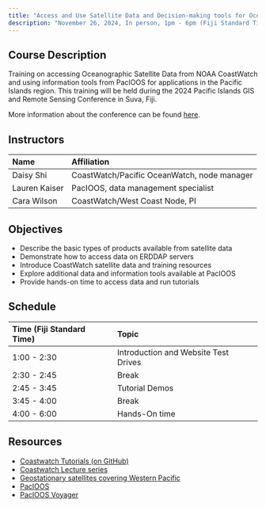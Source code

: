```yaml
---
title: "Access and Use Satellite Data and Decision-making tools for Ocean and Coastal Applications"
description: "November 26, 2024, In person, 1pm - 6pm (Fiji Standard Time)"
---
```



## Course Description
Training on accessing Oceanographic Satellite Data from NOAA CoastWatch and using information tools from PacIOOS for applications in the Pacific Islands region. This training will be held during the 2024 Pacific Islands GIS and Remote Sensing Conference in Suva, Fiji. 

More information about the conference can be found [here](https://pgrsc.org).
 
## Instructors

 | Name              | Affiliation                    | 
 |:-----------------|:-----------------------------------------------------------------------------|
 | Daisy Shi         | CoastWatch/Pacific OceanWatch, node manager |
 | Lauren Kaiser     | PacIOOS, data management specialist|
 | Cara Wilson       | CoastWatch/West Coast Node, PI |
  
## Objectives

* Describe the basic types of products available from satellite data
* Demonstrate how to access data on ERDDAP servers 
* Introduce CoastWatch satellite data and training resources
* Explore additional data and information tools available at PacIOOS
* Provide hands-on time to access data and run tutorials


## Schedule

| Time (Fiji Standard Time)      | Topic     |
|:-------------|:-----------------------------------------------------------------------------|
| 1:00 - 2:30 | Introduction and Website Test Drives         | 
| 2:30 - 2:45 |  Break                                                              | 
| 2:45 - 3:45 | Tutorial Demos                                  | 
| 3:45 - 4:00 |   Break                                                                            |     
| 4:00 - 6:00 | Hands-On time              |


## Resources
- [Coastwatch Tutorials (on GitHub)](https://github.com/coastwatch-training/CoastWatch-Tutorials/blob/main/README.md)
- [Coastwatch Lecture series](https://umd.instructure.com/courses/1336575/pages/all-lectures)
- [Geostationary satellites covering Western Pacific](https://umd.instructure.com/courses/1364405/pages/geostationary-satellites-covering-western-pacific)
- [PacIOOS](http://pacioos.org)
- [PacIOOS Voyager](http://pacioos.org/voyager)
